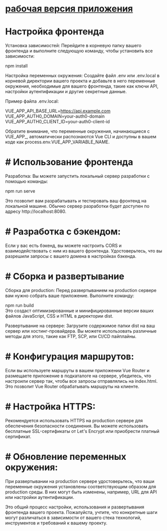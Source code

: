 # [рабочая версия приложения](https://longevity-in-time-test.vercel.app/registration)

# Настройка фронтенда  
Установка зависимостей: Перейдите в корневую папку вашего фронтенда и выполните следующую команду, чтобы установить все зависимости:  
 
npm install  

Настройка переменных окружения: Создайте файл .env или .env.local в корневой директории вашего проекта и добавьте в него переменные  окружения, необходимые для вашего фронтенда, такие как ключи API, настройки аутентификации и другие секретные данные.  

Пример файла .env.local:  

VUE_APP_API_BASE_URL=https://api.example.com
VUE_APP_AUTH0_DOMAIN=your-auth0-domain
VUE_APP_AUTH0_CLIENT_ID=your-auth0-client-id


Обратите внимание, что переменные окружения, начинающиеся с VUE_APP_, автоматически распознаются Vue CLI и доступны в вашем коде как process.env.VUE_APP_VARIABLE_NAME.  

# # Использование фронтенда  
Разработка: Вы можете запустить локальный сервер разработки с помощью команды:  

npm run serve  

Это позволит вам разрабатывать и тестировать ваш фронтенд на локальной машине. Обычно сервер разработки будет доступен по адресу http://localhost:8080.  

# # Разработка с бэкендом:   
Если у вас есть бэкенд, вы можете настроить CORS и взаимодействовать с ним из вашего фронтенда. Удостоверьтесь, что вы разрешили запросы с вашего домена в настройках бэкенда.  

# # Сборка и развертывание  
Сборка для production: Перед развертыванием на production сервере вам нужно собрать ваше приложение. Выполните команду:  

npm run build  
Это создаст оптимизированные и минифицированные версии ваших файлов JavaScript, CSS и HTML в директории dist.  

Развертывание на сервере: Загрузите содержимое папки dist на ваш сервер или хостинг-провайдера. Вы можете использовать различные методы для этого, такие как FTP, SCP, или CI/CD пайплайны.  

# # Конфигурация маршрутов:   
Если вы используете маршруты в вашем приложении Vue Router и размещаете приложение в подкаталоге на сервере, убедитесь, что настроили сервер так, чтобы все запросы отправлялись на index.html. Это позволит Vue Router обрабатывать маршруты на клиенте.  

# # Настройка HTTPS:   
Рекомендуется использовать HTTPS на production сервере для обеспечения безопасности соединения. Вы можете использовать бесплатные SSL-сертификаты от Let's Encrypt или приобрести платный сертификат.  

# # Обновление переменных окружения:   
При развертывании на production сервере удостоверьтесь, что ваши переменные окружения установлены соответствующим образом для production среды. В них могут быть изменены, например, URL для API или настройки аутентификации.  


Это общий процесс настройки, использования и развертывания фронтенда вашего проекта. Пожалуйста, учтите, что конкретные шаги могут различаться в зависимости от вашего стека технологий, инструментов и требований к вашему проекту.  
